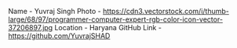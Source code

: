 Name - Yuvraj Singh
Photo - https://cdn3.vectorstock.com/i/thumb-large/68/97/programmer-computer-expert-rgb-color-icon-vector-37206897.jpg
Location - Haryana
GitHub Link - https://github.com/YuvrajSHAD

